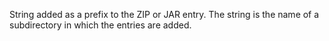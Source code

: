 String added as a prefix to the ZIP or JAR entry.
The string is the name of a subdirectory in which the
entries are added.
